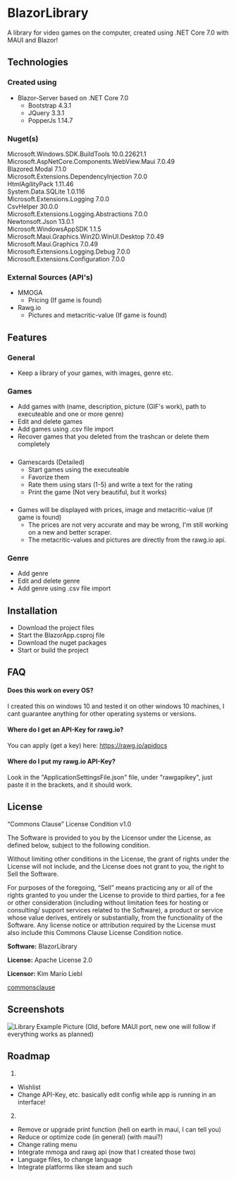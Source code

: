 # BlazorLibrary
A library for video games on the computer, created using .NET Core 7.0 with MAUI and Blazor!

## Technologies

### Created using
- Blazor-Server based on .NET Core 7.0
    - Bootstrap 4.3.1
    - JQuery 3.3.1
    - PopperJs 1.14.7

### Nuget(s)
Microsoft.Windows.SDK.BuildTools             10.0.22621.1
Microsoft.AspNetCore.Components.WebView.Maui 7.0.49      
Blazored.Modal                               7.1.0       
Microsoft.Extensions.DependencyInjection     7.0.0       
HtmlAgilityPack                              1.11.46     
System.Data.SQLite                           1.0.116     
Microsoft.Extensions.Logging                 7.0.0       
CsvHelper                                    30.0.0      
Microsoft.Extensions.Logging.Abstractions    7.0.0       
Newtonsoft.Json                              13.0.1      
Microsoft.WindowsAppSDK                      1.1.5       
Microsoft.Maui.Graphics.Win2D.WinUI.Desktop  7.0.49      
Microsoft.Maui.Graphics                      7.0.49      
Microsoft.Extensions.Logging.Debug           7.0.0       
Microsoft.Extensions.Configuration           7.0.0    

### External Sources (API's)
- MMOGA 
    - Pricing (If game is found)
- Rawg.io 
    - Pictures and metacritic-value (If game is found)

## Features

### General
- Keep a library of your games, with images, genre etc.

### Games
- Add games with (name, description, picture (GIF's work), path to executeable and one or more genre)
- Edit and delete games
- Add games using .csv file import
- Recover games that you deleted from the trashcan or delete them completely

#####
- Gamescards (Detailed)
    - Start games using the executeable
    - Favorize them
    - Rate them using stars (1-5) and write a text for the rating
    - Print the game (Not very beautiful, but it works)
#####
- Games will be displayed with prices, image and metacritic-value (if game is found)
    - The prices are not very accurate and may be wrong, I'm still working on a new and better scraper.
    - The metacritic-values and pictures are directly from the rawg.io api.

### Genre
- Add genre
- Edit and delete genre
- Add genre using .csv file import
## Installation

- Download the project files
- Start the BlazorApp.csproj file
- Download the nuget packages
- Start or build the project

## FAQ

#### Does this work on every OS?

I created this on windows 10 and tested it on other windows 10 machines, I cant guarantee anything for other operating systems or versions.

#### Where do I get an API-Key for rawg.io?

You can apply (get a key) here: https://rawg.io/apidocs

#### Where do I put my rawg.io API-Key?

Look in the "ApplicationSettingsFile.json" file, under "rawgapikey", just paste it in the brackets, and it should work.

## License

“Commons Clause” License Condition v1.0

The Software is provided to you by the Licensor under the License, as defined below, subject to the following condition.

Without limiting other conditions in the License, the grant of rights under the License will not include, and the License does not grant to you, the right to Sell the Software.

For purposes of the foregoing, “Sell” means practicing any or all of the rights granted to you under the License to provide to third parties, for a fee or other consideration (including without limitation fees for hosting or consulting/ support services related to the Software), a product or service whose value derives, entirely or substantially, from the functionality of the Software. Any license notice or attribution required by the License must also include this Commons Clause License Condition notice.

**Software:** BlazorLibrary

**License:** Apache License 2.0

**Licensor:** Kim Mario Liebl

[commonsclause](https://commonsclause.com/)
## Screenshots

![Library Example Picture](https://kmliebl.de/blazorlibraryscreenshots/library-ow.png)
(Old, before MAUI port, new one will follow if everything works as planned)

## Roadmap

1.
- Wishlist
- Change API-Key, etc. basically edit config while app is running in an interface!

2.
- Remove or upgrade print function (hell on earth in maui, I can tell you)
- Reduce or optimize code (in general) (with maui?)
- Change rating menu
- Integrate mmoga and rawg api (now that I created those two)
- Language files, to change language
- Integrate platforms like steam and such